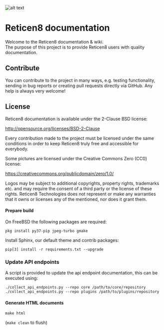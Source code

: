 ![alt text](https://reticen8.com/wp-content/themes/Reticen8/assets/img/reticen8.png "Logo Title Text 1")

# Reticen8 documentation

Welcome to the Reticen8 documentation & wiki.   
The purpose of this project is to provide Reticen8 users with quality documentation.

## Contribute

You can contribute to the project in many ways, e.g. testing
functionality, sending in bug reports or creating pull requests
directly via GitHub.  Any help is always very welcome!

## License

Reticen8 documentation is available under the 2-Clause BSD license:

http://opensource.org/licenses/BSD-2-Clause

Every contribution made to the project must be licensed under the
same conditions in order to keep Reticen8 truly free and accessible
for everybody.

Some pictures are licensed under the Creative Commons Zero (CC0) license:

https://creativecommons.org/publicdomain/zero/1.0/

Logos may be subject to additional copyrights, property
rights, trademarks etc. and may require the consent of a third party or the
license of these rights. Reticen8 Technologies does not represent or make any warranties
that it owns or licenses any of the mentioned, nor does it grant them.

#### Prepare build

On FreeBSD the following packages are required:

```
pkg install py37-pip jpeg-turbo gmake
```

Install Sphinx, our default theme and contrib packages:

```
pip[3] install -r requirements.txt --upgrade
```

### Update API endpoints

A script is provided to update the api endpoint documentation, this can be
executed using:

```
./collect_api_endpoints.py --repo core /path/to/core/repository
./collect_api_endpoints.py --repo plugins /path/to/plugins/repository
```

#### Generate HTML documents

```
make html
```

(```make clean``` to flush)
